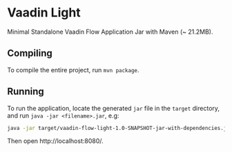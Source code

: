 # Vaadin Light

Minimal Standalone Vaadin Flow Application Jar with Maven (~ 21.2MB).

## Compiling

To compile the entire project, run `mvn package`.

## Running

To run the application, locate the generated `jar` file in the `target` directory, and run `java -jar <filename>.jar`, 
e.g:

```bash
java -jar target/vaadin-flow-light-1.0-SNAPSHOT-jar-with-dependencies.jar
```

Then open http://localhost:8080/.